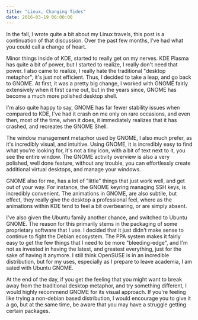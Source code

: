 ```yaml
---
title: "Linux, Changing Tides"
date: 2016-03-19 06:00:00
---
```

In the fall, I wrote quite a bit about my Linux travels, this post is a
continuation of that discussion. Over the past few months,
I've had what you could call a change of heart.

<!-- more -->

Minor things inside of KDE, started to really get on my nerves.
KDE Plasma has quite a bit of power, but I started to realize, I really
don't need that power. I also came to realize, I really hate the
traditional "desktop metaphor", it's just not efficient. Thus, I decided
to take a leap, and go back to GNOME. At first, it was a pretty big change,
I worked with GNOME fairly extensively when it first came out, but in the
years since, GNOME has become a much more polished desktop shell.

I'm also quite happy to say, GNOME has far fewer stability issues when
compared to KDE, I've had it crash on me only on rare occasions,
and even then, most of the time, when it does, it immediately realizes that
it has crashed, and recreates the GNOME Shell.

The window management metaphor used by GNOME, I also much prefer, as it's
incredibly visual, and intuitive. Using GNOME, it is incredibly easy to find
what you're looking for, it's not a tiny icon, with a bit of text next to it,
you see the entire window. The GNOME activity overview is also
a very polished, well done feature, without any trouble, you can
effortlessly create additional virtual desktops, and manage your windows.

GNOME also for me, has a lot of "little" things that just work well, and
get out of your way. For instance, the GNOME keyring managing SSH keys,
is incredibly convenient. The animations in GNOME, are also subtile,
but effect, they really give the desktop a professional feel, where as the
animations within KDE tend to feel a bit overbearing, or are simply absent.

I've also given the Ubuntu family another chance, and switched to
Ubuntu GNOME. The reason for this primarily stems in the packaging
of some proprietary software that I use. I decided that it just didn't
make sense to continue to fight the Debian ecosystem. The PPA system makes
it fairly easy to get the few things that I need to be more "bleeding-edge",
and I'm not as invested in having the latest, and greatest everything,
just for the sake of having it anymore. I still think OpenSUSE is in
an incredible distribution, but for my uses, especially as I prepare
to leave academia, I am sated with Ubuntu GNOME.

At the end of the day, if you get the feeling that you might want to break
away from the traditional desktop metaphor, and try something different, I
would highly recommend GNOME for its visual approach. If you're feeling
like trying a non-debian based distribution, I would encourage you
to give it a go, but at the same time, be aware that you
may have a struggle getting certain packages.
